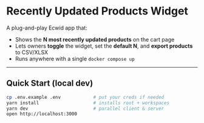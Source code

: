 # Recently Updated Products Widget

A plug-and-play Ecwid app that:

- Shows the **N most recently updated products** on the cart page
- Lets owners **toggle** the widget, set the **default N**, and **export products** to CSV/XLSX
- Runs anywhere with a single `docker compose up`

---

## Quick Start (local dev)

```bash
cp .env.example .env            # put your creds if needed
yarn install                    # installs root + workspaces
yarn dev                        # parallel client & server
open http://localhost:3000
```
